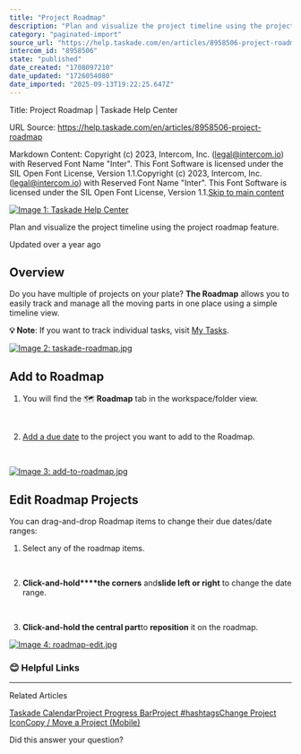 ```yaml
---
title: "Project Roadmap"
description: "Plan and visualize the project timeline using the project roadmap feature."
category: "paginated-import"
source_url: "https://help.taskade.com/en/articles/8958506-project-roadmap"
intercom_id: "8958506"
state: "published"
date_created: "1708097210"
date_updated: "1726054080"
date_imported: "2025-09-13T19:22:25.647Z"
---
```


Title: Project Roadmap | Taskade Help Center

URL Source: https://help.taskade.com/en/articles/8958506-project-roadmap

Markdown Content:
Copyright (c) 2023, Intercom, Inc. (legal@intercom.io) with Reserved Font Name "Inter". This Font Software is licensed under the SIL Open Font License, Version 1.1.Copyright (c) 2023, Intercom, Inc. (legal@intercom.io) with Reserved Font Name "Inter". This Font Software is licensed under the SIL Open Font License, Version 1.1.[Skip to main content](https://help.taskade.com/en/articles/8958506-project-roadmap#main-content)

[![Image 1: Taskade Help Center](https://downloads.intercomcdn.com/i/o/490280/d14603621e78c833c2d0e66f/2d1230f35f3009fff25b2989e93312a5.png)](https://help.taskade.com/en/)

Plan and visualize the project timeline using the project roadmap feature.

Updated over a year ago

**Overview**
------------

Do you have multiple of projects on your plate? **The Roadmap** allows you to easily track and manage all the moving parts in one place using a simple timeline view.

**💡 Note**: If you want to track individual tasks, visit [My Tasks](https://intercom.help/taskade/en/articles/8958383).

[![Image 2: taskade-roadmap.jpg](https://taskade.intercom-attachments-7.com/i/o/965375239/25146afad9812e6b520c2ee3/22782812773779?expires=1757792700&signature=ac8e07f6b9f781d0a0b9e9d099a2e9a6f9a1259b8af4477c9f0f187c199f56be&req=fSYiFc57n4JWFb4f3HP0gCCYvZD3pNH779Ql%2F06W%2FGRbvptseqxVK2llCzTJ%0AoCXYCHmWi21H35LBcA%3D%3D%0A)](https://taskade.intercom-attachments-7.com/i/o/965375239/25146afad9812e6b520c2ee3/22782812773779?expires=1757792700&signature=ac8e07f6b9f781d0a0b9e9d099a2e9a6f9a1259b8af4477c9f0f187c199f56be&req=fSYiFc57n4JWFb4f3HP0gCCYvZD3pNH779Ql%2F06W%2FGRbvptseqxVK2llCzTJ%0AoCXYCHmWi21H35LBcA%3D%3D%0A)

**Add to Roadmap**
------------------

1.   You will find the 🗺️ **Roadmap** tab in the workspace/folder view.

​

2.   [Add a due date](https://intercom.help/taskade/en/articles/8958507) to the project you want to add to the Roadmap.

​

[![Image 3: add-to-roadmap.jpg](https://taskade.intercom-attachments-7.com/i/o/965375235/a32231b60f91634ff2683d3e/22783075687315?expires=1757792700&signature=845333da95728796848abc17f27fd301ee99a0ed9a21a962d5746070835d6b4a&req=fSYiFc57n4JaFb4f3HP0gCB6jjc7IqCxpOY4gy9lnyWA%2BKyF6Xd5VAlEP6WF%0AkZ%2B0zgiF%2BFt848QPkA%3D%3D%0A)](https://taskade.intercom-attachments-7.com/i/o/965375235/a32231b60f91634ff2683d3e/22783075687315?expires=1757792700&signature=845333da95728796848abc17f27fd301ee99a0ed9a21a962d5746070835d6b4a&req=fSYiFc57n4JaFb4f3HP0gCB6jjc7IqCxpOY4gy9lnyWA%2BKyF6Xd5VAlEP6WF%0AkZ%2B0zgiF%2BFt848QPkA%3D%3D%0A)

**Edit Roadmap Projects**
-------------------------

You can drag-and-drop Roadmap items to change their due dates/date ranges:

1.   Select any of the roadmap items.

​

2.   **Click-and-hold****the corners** and**slide left or right** to change the date range.

​

3.   **Click-and-hold the central part**to **reposition** it on the roadmap.

[![Image 4: roadmap-edit.jpg](https://taskade.intercom-attachments-7.com/i/o/965375237/2682f7403909fdb40d049e06/22783101619219?expires=1757792700&signature=4650039970865115fd2ec085580a8a059cafe0f5d3a16332d84fb0c705a9ae1a&req=fSYiFc57n4JYFb4f3HP0gMGfmzdDdI0UNwEiYy230g6BhaK3hYjuntnf4DCt%0A3BQsUFm9v8cXazSdxQ%3D%3D%0A)](https://taskade.intercom-attachments-7.com/i/o/965375237/2682f7403909fdb40d049e06/22783101619219?expires=1757792700&signature=4650039970865115fd2ec085580a8a059cafe0f5d3a16332d84fb0c705a9ae1a&req=fSYiFc57n4JYFb4f3HP0gMGfmzdDdI0UNwEiYy230g6BhaK3hYjuntnf4DCt%0A3BQsUFm9v8cXazSdxQ%3D%3D%0A)

### **😊 Helpful Links**

* * *

Related Articles

[Taskade Calendar](https://help.taskade.com/en/articles/8958375-taskade-calendar)[Project Progress Bar](https://help.taskade.com/en/articles/8958499-project-progress-bar)[Project #hashtags](https://help.taskade.com/en/articles/8958509-project-hashtags)[Change Project Icon](https://help.taskade.com/en/articles/8958514-change-project-icon)[Copy / Move a Project (Mobile)](https://help.taskade.com/en/articles/10368531-copy-move-a-project-mobile)

Did this answer your question?
